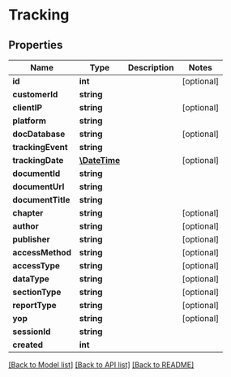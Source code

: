 # Tracking

## Properties
Name | Type | Description | Notes
------------ | ------------- | ------------- | -------------
**id** | **int** |  | [optional] 
**customerId** | **string** |  | 
**clientIP** | **string** |  | [optional] 
**platform** | **string** |  | 
**docDatabase** | **string** |  | [optional] 
**trackingEvent** | **string** |  | 
**trackingDate** | [**\DateTime**](\DateTime.md) |  | [optional] 
**documentId** | **string** |  | 
**documentUrl** | **string** |  | 
**documentTitle** | **string** |  | 
**chapter** | **string** |  | [optional] 
**author** | **string** |  | [optional] 
**publisher** | **string** |  | [optional] 
**accessMethod** | **string** |  | [optional] 
**accessType** | **string** |  | [optional] 
**dataType** | **string** |  | [optional] 
**sectionType** | **string** |  | [optional] 
**reportType** | **string** |  | [optional] 
**yop** | **string** |  | [optional] 
**sessionId** | **string** |  | 
**created** | **int** |  | 

[[Back to Model list]](../README.md#documentation-for-models) [[Back to API list]](../README.md#documentation-for-api-endpoints) [[Back to README]](../README.md)


